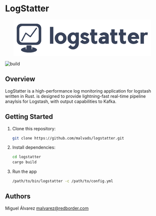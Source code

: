 # LogStatter

<p align="center">
  <img src="/assets/logstatter.png" alt="LogStatter Logo">
</p>

![build](https://github.com/malvads/logstatter/actions/workflows/ci.yml/badge.svg?event=push)


## Overview

LogStatter is a high-performance log monitoring application for logstash written in Rust. is designed to provide lightning-fast real-time pipeline anaylsis for Logstash, with output capabilities to Kafka.

## Getting Started

1. Clone this repository:

   ```bash
   git clone https://github.com/malvads/logstatter.git
   ```

2. Install dependencies:

   ```bash
   cd logstatter
   cargo build
   ```

3. Run the app

   ```bash
   /path/to/bin/logstatter -c /path/to/config.yml
   ```

## Authors

Miguel Álvarez <malvarez@redborder.com>